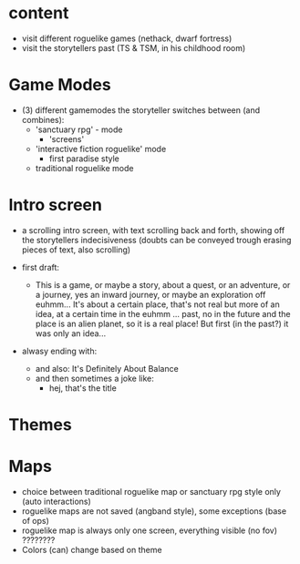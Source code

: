 # content
- visit different roguelike games (nethack, dwarf fortress)
- visit the storytellers past (TS & TSM, in his childhood room)

# Game Modes
- (3) different gamemodes the storyteller switches between (and combines):
    - 'sanctuary rpg' - mode
        - 'screens'
    - 'interactive fiction roguelike' mode
        - first paradise style
    - traditional roguelike mode

# Intro screen
- a scrolling intro screen, with text scrolling back and forth, showing off the storytellers indecisiveness
(doubts can be conveyed trough erasing pieces of text, also scrolling)
- first draft:
    - This is a game, or maybe a story, about a quest, or an adventure, or a journey, yes an inward journey,
    or maybe an exploration off euhmm...
    It's about a certain place, that's not real but more of an idea, at a certain time in the euhmm ... past,
    no in the future and the place is an alien planet, so it is a real place! But first (in the past?) it was 
    only an idea...


- alwasy ending with:
    - and also: 
    It's Definitely About Balance 
    - and then sometimes a joke like:
        - hej, that's the title

# Themes

# Maps
- choice between traditional roguelike map or sanctuary rpg style only (auto interactions)
- roguelike maps are not saved (angband style), some exceptions (base of ops)
- roguelike map is always only one screen, everything visible (no fov) ????????
- Colors (can) change based on theme
